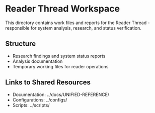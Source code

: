 # Reader Thread Workspace

This directory contains work files and reports for the Reader Thread - responsible for system analysis, research, and status verification.

## Structure
- Research findings and system status reports
- Analysis documentation 
- Temporary working files for reader operations

## Links to Shared Resources
- Documentation: ../docs/UNIFIED-REFERENCE/
- Configurations: ../configs/
- Scripts: ../scripts/
